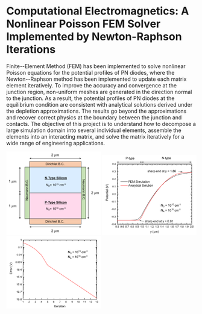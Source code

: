 # Computational Electromagnetics: A Nonlinear Poisson FEM Solver Implemented by Newton-Raphson Iterations
 
Finite--Element Method (FEM) has been implemented to solve nonlinear Poisson equations for the potential profiles of PN diodes, where the Newton--Raphson method has been implemented to update each matrix element iteratively. To improve the accuracy and convergence at the junction region, non-uniform meshes are generated in the direction normal to the junction. As a result, the potential profiles of PN diodes at the equilibrium condition are consistent with analytical solutions derived under the depletion approximations.  The results go beyond the approximations and recover correct physics at the boundary between the junction and contacts.  The objective of this project is to understand how to decompose a large simulation domain into several individual elements, assemble the elements into an interacting matrix, and solve the matrix iteratively for a wide range of engineering applications. 

<p float="left">
  <img src="img/geo.png" width="250" title="Simulation Domain" />
  <img src="img/pot.png" width="250" title="Accurate Results"/> 
  <img src="img/error.png" width="250" title="Quadratic Convergence"/>
</p>